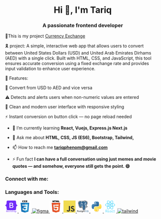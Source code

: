 <h1 align="center">Hi 👋, I'm Tariq</h1>
<h3 align="center">A passionate frontend developer</h3>

🔭This is my project [Currency Exchange](https://tariqhamad.github.io/CurrencyExchange/)

🎗 project: A simple, interactive web app that allows users to convert between United States Dollars (USD) and United Arab     Emirates Dirhams (AED) with a single click. Built with HTML, CSS, and JavaScript, this tool ensures accurate conversion       using a fixed exchange rate and provides input validation to enhance user experience.

🧠 Features:
  
🔁 Convert from USD to AED and vice versa

⚠️ Detects and alerts users when non-numeric values are entered

🎨 Clean and modern user interface with responsive styling

⚡ Instant conversion on button click — no page reload needed


- 🌱 I’m currently learning **React, Vuejs, Express.js Next.js**

- 💬 Ask me about **HTML, CSS, JS (ES6), Bootstrap, Tailwind,**

- 📫 How to reach me **tariqphenom@gmail.com**

- ⚡ Fun fact **I can have a full conversation using just memes and movie quotes — and somehow, everyone still gets the point. 😄**

<h3 align="left">Connect with me:</h3>
<p align="left">
</p>

<h3 align="left">Languages and Tools:</h3>
<p align="left"> <a href="https://getbootstrap.com" target="_blank" rel="noreferrer"> <img src="https://raw.githubusercontent.com/devicons/devicon/master/icons/bootstrap/bootstrap-plain-wordmark.svg" alt="bootstrap" width="40" height="40"/> </a> <a href="https://www.w3schools.com/css/" target="_blank" rel="noreferrer"> <img src="https://raw.githubusercontent.com/devicons/devicon/master/icons/css3/css3-original-wordmark.svg" alt="css3" width="40" height="40"/> </a> <a href="https://www.figma.com/" target="_blank" rel="noreferrer"> <img src="https://www.vectorlogo.zone/logos/figma/figma-icon.svg" alt="figma" width="40" height="40"/> </a> <a href="https://www.w3.org/html/" target="_blank" rel="noreferrer"> <img src="https://raw.githubusercontent.com/devicons/devicon/master/icons/html5/html5-original-wordmark.svg" alt="html5" width="40" height="40"/> </a> <a href="https://developer.mozilla.org/en-US/docs/Web/JavaScript" target="_blank" rel="noreferrer"> <img src="https://raw.githubusercontent.com/devicons/devicon/master/icons/javascript/javascript-original.svg" alt="javascript" width="40" height="40"/> </a> <a href="https://www.postgresql.org" target="_blank" rel="noreferrer"> <img src="https://raw.githubusercontent.com/devicons/devicon/master/icons/postgresql/postgresql-original-wordmark.svg" alt="postgresql" width="40" height="40"/> </a> <a href="https://www.python.org" target="_blank" rel="noreferrer"> <img src="https://raw.githubusercontent.com/devicons/devicon/master/icons/python/python-original.svg" alt="python" width="40" height="40"/> </a> <a href="https://reactjs.org/" target="_blank" rel="noreferrer"> <img src="https://raw.githubusercontent.com/devicons/devicon/master/icons/react/react-original-wordmark.svg" alt="react" width="40" height="40"/> </a> <a href="https://tailwindcss.com/" target="_blank" rel="noreferrer"> <img src="https://www.vectorlogo.zone/logos/tailwindcss/tailwindcss-icon.svg" alt="tailwind" width="40" height="40"/> </a> </p>
